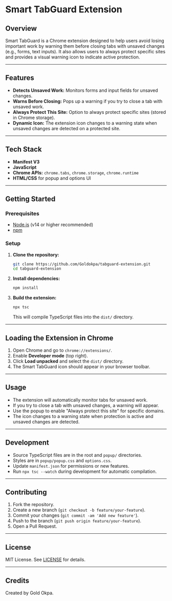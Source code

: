 # Smart TabGuard Extension

## Overview
Smart TabGuard is a Chrome extension designed to help users avoid losing important work by warning them before closing tabs with unsaved changes (e.g., forms, text inputs). It also allows users to always protect specific sites and provides a visual warning icon to indicate active protection.

---

## Features
- **Detects Unsaved Work:** Monitors forms and input fields for unsaved changes.
- **Warns Before Closing:** Pops up a warning if you try to close a tab with unsaved work.
- **Always Protect This Site:** Option to always protect specific sites (stored in Chrome storage).
- **Dynamic Icon:** The extension icon changes to a warning state when unsaved changes are detected on a protected site.

---

## Tech Stack
- **Manifest V3**
- **JavaScript**
- **Chrome APIs:** `chrome.tabs`, `chrome.storage`, `chrome.runtime`
- **HTML/CSS** for popup and options UI

---

## Getting Started

### Prerequisites
- [Node.js](https://nodejs.org/) (v14 or higher recommended)
- [npm](https://www.npmjs.com/)

### Setup
1. **Clone the repository:**
   ```sh
   git clone https://github.com/Goldokpa/tabguard-extension.git
   cd tabguard-extension
   ```
2. **Install dependencies:**
   ```sh
   npm install
   ```
3. **Build the extension:**
   ```sh
   npx tsc
   ```
   This will compile TypeScript files into the `dist/` directory.

---

## Loading the Extension in Chrome
1. Open Chrome and go to `chrome://extensions/`.
2. Enable **Developer mode** (top right).
3. Click **Load unpacked** and select the `dist/` directory.
4. The Smart TabGuard icon should appear in your browser toolbar.

---

## Usage
- The extension will automatically monitor tabs for unsaved work.
- If you try to close a tab with unsaved changes, a warning will appear.
- Use the popup to enable "Always protect this site" for specific domains.
- The icon changes to a warning state when protection is active and unsaved changes are detected.

---

## Development
- Source TypeScript files are in the root and `popup/` directories.
- Styles are in `popup/popup.css` and `options.css`.
- Update `manifest.json` for permissions or new features.
- Run `npx tsc --watch` during development for automatic compilation.

---

## Contributing
1. Fork the repository.
2. Create a new branch (`git checkout -b feature/your-feature`).
3. Commit your changes (`git commit -am 'Add new feature'`).
4. Push to the branch (`git push origin feature/your-feature`).
5. Open a Pull Request.

---

## License
MIT License. See [LICENSE](../LICENSE) for details.

---

## Credits
Created by Gold Okpa. 

